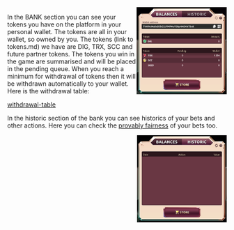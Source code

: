 <img align="right" height="200" src="../_media/bank-balance.png">

In the BANK section you can see your tokens you have on the platform in your personal wallet. The tokens are all in your wallet, so owned by you. The tokens (link to tokens.md) we have are DIG, TRX, SCC and future partner tokens. The tokens you win in the game are summarised and will be placed in the pending queue. When you reach a minimum for withdrawal of tokens then it will be withdrawn automatically to your wallet. Here is the withdrawal table:

[withdrawal-table](../_data/withdrawal.md ':include')

In the historic section of the bank you can see historics of your bets and other actions. Here you can check the [provably fairness](./provably.md "bank") of your bets too.

<img align="right" height="200" src="../_media/bank-historic.png">
